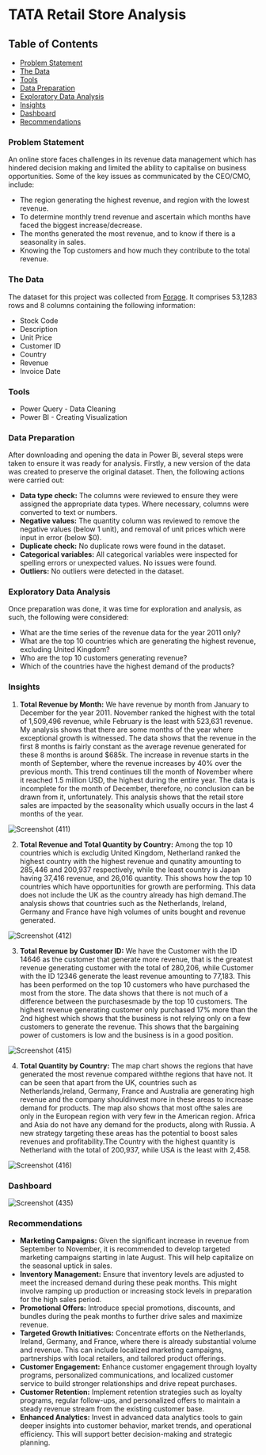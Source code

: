 # TATA Retail Store Analysis

## Table of Contents
- [Problem Statement](#problem-statement)
- [The Data](#the-data)
- [Tools](#tools)
- [Data Preparation](#data-preparation)
- [Exploratory Data Analysis](#exploratory-data-analysis)
- [Insights](#insights)
- [Dashboard](#dashboard)
- [Recommendations](#recommendations) 



### Problem Statement
An online store faces challenges in its revenue data management which has hindered decision making and limited the ability to capitalise on business opportunities. Some of the key issues as communicated by the CEO/CMO, include:
- The region generating the highest revenue, and region with the lowest revenue.
- To determine monthly trend revenue and ascertain which months have faced the biggest increase/decrease.
- The months generated the most revenue, and to know if there is a seasonality in sales.
- Knowing the Top customers and how much they contribute to the total revenue.

### The Data
The dataset for this project was collected from [Forage](https://www.theforage.com/virtual-experience/MyXvBcppsW2FkNYCX/tata-group/data-visualisation-p5xo/framing-the-business-scenario). It comprises 53,1283 rows and 8 columns containing the following information:
- Stock Code
- Description
- Unit Price
- Customer ID
- Country
- Revenue
- Invoice Date

### Tools
- Power Query - Data Cleaning
- Power BI - Creating Visualization 

### Data Preparation
After downloading and opening the data in Power Bi, several steps were taken to ensure it was ready for analysis. Firstly, a new version of the data was created to preserve the original dataset. Then, the following actions were carried out:
- **Data type check:** The columns were reviewed to ensure they were assigned the appropriate data types. Where necessary, columns were converted to text or numbers.
- **Negative values:** The quantity column was reviewed to remove the negative values (below 1 unit), and removal of unit prices which were input in error (below $0).
- **Duplicate check:** No duplicate rows were found in the dataset.
- **Categorical variables:** All categorical variables were inspected for spelling errors or unexpected values. No issues were found.
- **Outliers:** No outliers were detected in the dataset.

### Exploratory Data Analysis
Once preparation was done, it was time for exploration and analysis, as such, the following were considered:
- What are the time series of the revenue data for the year 2011 only?
- What are the top 10 countries which are generating the highest revenue, excluding United Kingdom?
- Who are the top 10 customers generating revenue?
- Which of the countries have the highest demand of the products?

### Insights
1. **Total Revenue by Month:** We have revenue by month from January to December for the year 2011. November ranked the highest with the total of 1,509,496 revenue, while February is the least with 523,631 revenue. My analysis shows that there are some months of the year where exceptional growth is witnessed. The data shows that the revenue in the first 8 months is fairly constant as the average revenue generated for these 8 months is around $685k. The increase in revenue starts in the month of September, where the revenue increases by 40% over the previous month. This trend continues till the month of November where it reached 1.5 million USD, the highest during the entire year. The data is incomplete for the month of December, therefore, no conclusion can be drawn from it, unfortunately. This analysis shows that the retail store sales are impacted by the seasonality which usually occurs in the last 4 months of the year.

![Screenshot (411)](https://github.com/DanielOladipupo/TATA-Retail-Store-Analysis/assets/155446588/9922016b-0d82-4cec-a11c-4266f80a4ef7)

2. **Total Revenue and Total Quantity by Country:** Among the top 10 countries which is excludig United Kingdom, Netherland ranked the highest country with the highest revenue and qunatity amounting to 285,446 and 200,937 respectively, while the least country is Japan having 37,416 revenue, and 26,016 quantity. This shows how the top 10 countries which have opportunities for growth are performing. This data does not include the UK as the country already has high demand.The analysis shows that countries such as the Netherlands, Ireland, Germany and France have high volumes of units bought and revenue generated. 

![Screenshot (412)](https://github.com/DanielOladipupo/TATA-Retail-Store-Analysis/assets/155446588/8078e5af-cc5d-46b9-8697-94974568a77b)

3. **Total Revenue by Customer ID:** We have the Customer with the ID 14646 as the customer that generate more revenue, that is the greatest revenue generating customer with the total of 280,206, while Customer with the ID 12346 generate the least revenue amounting to 77,183. This has been performed on the top 10 customers who have purchased the most from the store. The data shows that there is not much of a difference between the purchasesmade by the top 10 customers. The highest revenue generating customer only purchased 17% more than the 2nd highest which shows that the business is not relying only on a few customers to generate the revenue. This shows that the bargaining power of customers is low and the business is in a good position.

![Screenshot (415)](https://github.com/DanielOladipupo/TATA-Retail-Store-Analysis/assets/155446588/65a70ffa-a583-48bc-8395-1f498487313b)

4. **Total Quantity by Country:**  The map chart shows the regions that have generated the most revenue compared withthe regions that have not. It can be seen that apart from the UK, countries such as Netherlands,Ireland, Germany, France and Australia are generating high revenue and the company shouldinvest more in these areas to increase demand for products. The map also shows that most ofthe sales are only in the European region with very few in the American region. Africa and Asia do not have any demand for the products, along with Russia. A new strategy targeting these areas has the potential to boost sales revenues and profitability.The Country with the highest quantity is Netherland with the total of 200,937, while USA is the least with 2,458.

![Screenshot (416)](https://github.com/DanielOladipupo/TATA-Retail-Store-Analysis/assets/155446588/782e919c-4a50-4fa1-849a-e271f8c252ee)

### Dashboard
![Screenshot (435)](https://github.com/DanielOladipupo/TATA-Retail-Store-Analysis/assets/155446588/da97d97a-5e4f-4dc4-bf52-30980466f0f6)

### Recommendations
- **Marketing Campaigns:** Given the significant increase in revenue from September to November, it is recommended to develop targeted marketing campaigns starting in late August. This will help capitalize on the seasonal uptick in sales.
- **Inventory Management:** Ensure that inventory levels are adjusted to meet the increased demand during these peak months. This might involve ramping up production or increasing stock levels in preparation for the high sales period.
- **Promotional Offers:** Introduce special promotions, discounts, and bundles during the peak months to further drive sales and maximize revenue.
- **Targeted Growth Initiatives:** Concentrate efforts on the Netherlands, Ireland, Germany, and France, where there is already substantial volume and revenue. This can include localized marketing campaigns, partnerships with local retailers, and tailored product offerings.
- **Customer Engagement:** Enhance customer engagement through loyalty programs, personalized communications, and localized customer service to build stronger relationships and drive repeat purchases.
- **Customer Retention:** Implement retention strategies such as loyalty programs, regular follow-ups, and personalized offers to maintain a steady revenue stream from the existing customer base.
- **Enhanced Analytics:** Invest in advanced data analytics tools to gain deeper insights into customer behavior, market trends, and operational efficiency. This will support better decision-making and strategic planning.



